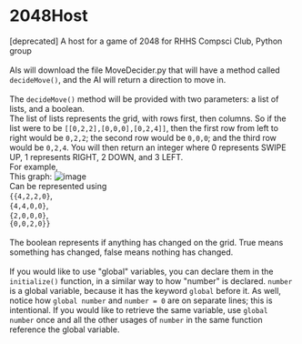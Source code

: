 # 2048Host
\[deprecated\]
A host for a game of 2048 for RHHS Compsci Club, Python group
<br><br>
AIs will download the file MoveDecider.py that will have a method called `decideMove()`, and the AI will return a direction to move in.
<br>
<br>
The `decideMove()` method will be provided with two parameters: a list of lists, and a boolean.
<br>
The list of lists represents the grid, with rows first, then columns. So if the list were to be `[[0,2,2],[0,0,0],[0,2,4]]`, then the first row from left to right would be `0,2,2`; the second row would be `0,0,0`; and the third row would be `0,2,4`. You will then return an integer where 0 represents SWIPE UP, 1 represents RIGHT, 2 DOWN, and 3 LEFT.
<br>
For example,
<br>
This graph:
![image](https://cloud.githubusercontent.com/assets/10538710/12337360/9282063e-bad7-11e5-89bd-47376108012c.png)
<br>
Can be represented using <br>
`{{4,2,2,0}`,<br>
`{4,4,0,0}`,<br>
`{2,0,0,0}`,<br>
`{0,0,2,0}}`<br>
<br>
The boolean represents if anything has changed on the grid. True means something has changed, false means nothing has changed.
<br><br>
If you would like to use "global" variables, you can declare them in the `initialize()` function, in a similar way to how "number" is declared. `number` is a global variable, because it has the keyword `global` before it. As well, notice how `global number` and `number = 0` are on separate lines; this is intentional. If you would like to retrieve the same variable, use `global number` once and all the other usages of `number` in the same function reference the global variable.   
